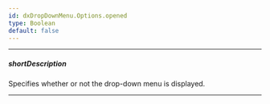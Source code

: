 ```yaml
---
id: dxDropDownMenu.Options.opened
type: Boolean
default: false
---
```

---
##### shortDescription
Specifies whether or not the drop-down menu is displayed.

---
